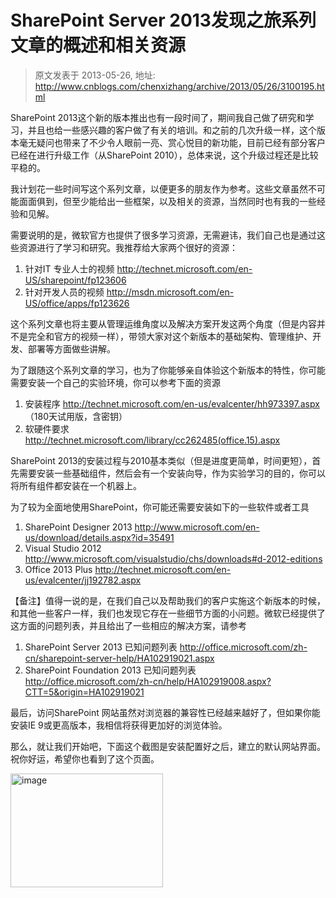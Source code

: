 # SharePoint Server 2013发现之旅系列文章的概述和相关资源 
> 原文发表于 2013-05-26, 地址: http://www.cnblogs.com/chenxizhang/archive/2013/05/26/3100195.html 


<p>SharePoint 2013这个新的版本推出也有一段时间了，期间我自己做了研究和学习，并且也给一些感兴趣的客户做了有关的培训。和之前的几次升级一样，这个版本毫无疑问也带来了不少令人眼前一亮、赏心悦目的新功能，目前已经有部分客户已经在进行升级工作（从SharePoint 2010），总体来说，这个升级过程还是比较平稳的。</p> <p>我计划花一些时间写这个系列文章，以便更多的朋友作为参考。这些文章虽然不可能面面俱到，但至少能给出一些框架，以及相关的资源，当然同时也有我的一些经验和见解。</p> <p>需要说明的是，微软官方也提供了很多学习资源，无需避讳，我们自己也是通过这些资源进行了学习和研究。我推荐给大家两个很好的资源：</p> <ol> <li>针对IT 专业人士的视频 <a href="http://technet.microsoft.com/en-US/sharepoint/fp123606">http://technet.microsoft.com/en-US/sharepoint/fp123606</a></li> <li>针对开发人员的视频 <a href="http://msdn.microsoft.com/en-US/office/apps/fp123626">http://msdn.microsoft.com/en-US/office/apps/fp123626</a>&nbsp;</li></ol> <p>这个系列文章也将主要从管理运维角度以及解决方案开发这两个角度（但是内容并不是完全和官方的视频一样），带领大家对这个新版本的基础架构、管理维护、开发、部署等方面做些讲解。</p> <p>为了跟随这个系列文章的学习，也为了你能够亲自体验这个新版本的特性，你可能需要安装一个自己的实验环境，你可以参考下面的资源</p> <ol> <li>安装程序 <a href="http://technet.microsoft.com/en-us/evalcenter/hh973397.aspx">http://technet.microsoft.com/en-us/evalcenter/hh973397.aspx</a> （180天试用版，含密钥）</li> <li>软硬件要求 <a href="http://technet.microsoft.com/library/cc262485(office.15).aspx">http://technet.microsoft.com/library/cc262485(office.15).aspx</a></li></ol> <p>SharePoint 2013的安装过程与2010基本类似（但是进度更简单，时间更短），首先需要安装一些基础组件，然后会有一个安装向导，作为实验学习的目的，你可以将所有组件都安装在一个机器上。</p> <p>为了较为全面地使用SharePoint，你可能还需要安装如下的一些软件或者工具</p> <ol> <li>SharePoint Designer 2013 <a href="http://www.microsoft.com/en-us/download/details.aspx?id=35491">http://www.microsoft.com/en-us/download/details.aspx?id=35491</a></li> <li>Visual Studio 2012 <a href="http://www.microsoft.com/visualstudio/chs/downloads#d-2012-editions">http://www.microsoft.com/visualstudio/chs/downloads#d-2012-editions</a></li> <li>Office 2013 Plus <a href="http://technet.microsoft.com/en-us/evalcenter/jj192782.aspx">http://technet.microsoft.com/en-us/evalcenter/jj192782.aspx</a></li></ol> <p>【备注】值得一说的是，在我们自己以及帮助我们的客户实施这个新版本的时候，和其他一些客户一样，我们也发现它存在一些细节方面的小问题。微软已经提供了这方面的问题列表，并且给出了一些相应的解决方案，请参考 </p> <ol> <li>SharePoint Server 2013 已知问题列表 <a href="http://office.microsoft.com/zh-cn/sharepoint-server-help/HA102919021.aspx">http://office.microsoft.com/zh-cn/sharepoint-server-help/HA102919021.aspx</a>&nbsp;</li> <li>SharePoint Foundation 2013 已知问题列表 <a href="http://office.microsoft.com/zh-cn/help/HA102919008.aspx?CTT=5&amp;origin=HA102919021">http://office.microsoft.com/zh-cn/help/HA102919008.aspx?CTT=5&amp;origin=HA102919021</a></li></ol> <p>最后，访问SharePoint 网站虽然对浏览器的兼容性已经越来越好了，但如果你能安装IE 9或更高版本，我相信将获得更加好的浏览体验。</p> <p>那么，就让我们开始吧，下面这个截图是安装配置好之后，建立的默认网站界面。祝你好运，希望你也看到了这个页面。</p> <p><a href="http://images.cnitblog.com/blog/9072/201305/26173450-17481b5b68f945d298d0aa72a3cc53d7.png"><img title="image" border="0" alt="image" src="http://images.cnitblog.com/blog/9072/201305/26173451-724a893f4eaa444d9dce7fab11655802.png" width="244" height="182"></a></p>